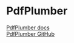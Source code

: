 # PdfPlumber

[PdfPlumber docs](https://pypi.org/project/pdfplumber/)  
[PdfPlumber GitHub](https://github.com/jsvine/pdfplumber)  
